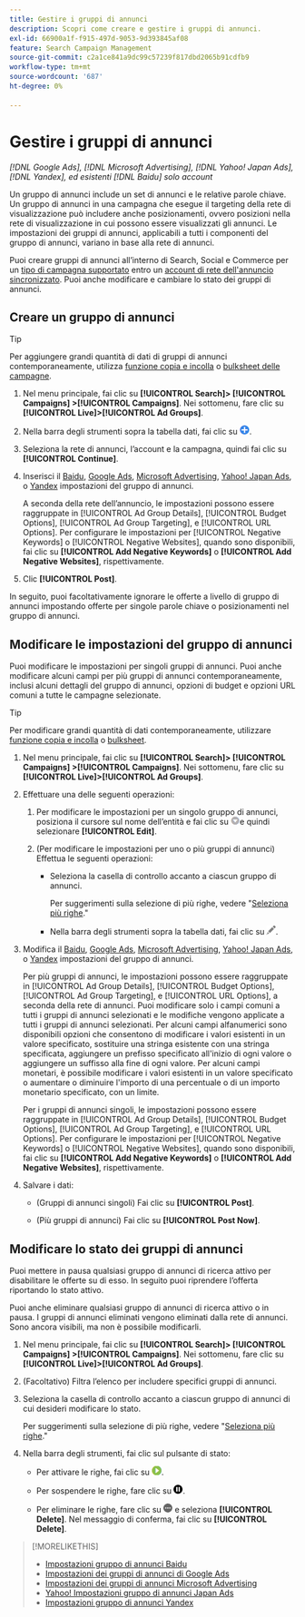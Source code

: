 ```yaml
---
title: Gestire i gruppi di annunci
description: Scopri come creare e gestire i gruppi di annunci.
exl-id: 66900a1f-f915-497d-9053-9d393845af08
feature: Search Campaign Management
source-git-commit: c2a1ce841a9dc99c57239f817dbd2065b91cdfb9
workflow-type: tm+mt
source-wordcount: '687'
ht-degree: 0%

---
```


# Gestire i gruppi di annunci

*[!DNL Google Ads], [!DNL Microsoft Advertising], [!DNL Yahoo! Japan Ads], [!DNL Yandex], ed esistenti [!DNL Baidu] solo account*

Un gruppo di annunci include un set di annunci e le relative parole chiave. Un gruppo di annunci in una campagna che esegue il targeting della rete di visualizzazione può includere anche posizionamenti, ovvero posizioni nella rete di visualizzazione in cui possono essere visualizzati gli annunci. Le impostazioni dei gruppi di annunci, applicabili a tutti i componenti del gruppo di annunci, variano in base alla rete di annunci.

Puoi creare gruppi di annunci all’interno di Search, Social e Commerce per un [tipo di campagna supportato](/help/search-social-commerce/introduction/supported-inventory.md) entro un [account di rete dell&#39;annuncio sincronizzato](/help/search-social-commerce/campaign-management/accounts/ad-network-account-about.md). Puoi anche modificare e cambiare lo stato dei gruppi di annunci.

## Creare un gruppo di annunci

>[!TIP]
>
>Per aggiungere grandi quantità di dati di gruppi di annunci contemporaneamente, utilizza [funzione copia e incolla](/help/search-social-commerce/campaign-management/campaigns/copy-paste.md) o [bulksheet delle campagne](/help/search-social-commerce/campaign-management/bulksheets/bulksheet-about.md).

1. Nel menu principale, fai clic su **[!UICONTROL Search]> [!UICONTROL Campaigns] >[!UICONTROL Campaigns]**. Nei sottomenu, fare clic su **[!UICONTROL Live]>[!UICONTROL Ad Groups]**.

1. Nella barra degli strumenti sopra la tabella dati, fai clic su ![Crea](/help/search-social-commerce/assets/add.png "Crea").

1. Seleziona la rete di annunci, l’account e la campagna, quindi fai clic su **[!UICONTROL Continue]**.

1. Inserisci il [Baidu](/help/search-social-commerce/campaign-management/campaigns/ad-group-settings-baidu.md), [Google Ads](/help/search-social-commerce/campaign-management/campaigns/ad-group-settings-google.md), [Microsoft Advertising](/help/search-social-commerce/campaign-management/campaigns/ad-group-settings-microsoft.md), [Yahoo! Japan Ads](/help/search-social-commerce/campaign-management/campaigns/ad-group-settings-yahoo-japan.md), o [Yandex](/help/search-social-commerce/campaign-management/campaigns/ad-group-settings-yandex.md) impostazioni del gruppo di annunci.

   A seconda della rete dell’annuncio, le impostazioni possono essere raggruppate in [!UICONTROL Ad Group Details], [!UICONTROL Budget Options], [!UICONTROL Ad Group Targeting], e [!UICONTROL URL Options]. Per configurare le impostazioni per [!UICONTROL Negative Keywords] o [!UICONTROL Negative Websites], quando sono disponibili, fai clic su **[!UICONTROL Add Negative Keywords]** o **[!UICONTROL Add Negative Websites]**, rispettivamente.

1. Clic **[!UICONTROL Post]**.

In seguito, puoi facoltativamente ignorare le offerte a livello di gruppo di annunci impostando offerte per singole parole chiave o posizionamenti nel gruppo di annunci.

## Modificare le impostazioni del gruppo di annunci

Puoi modificare le impostazioni per singoli gruppi di annunci. Puoi anche modificare alcuni campi per più gruppi di annunci contemporaneamente, inclusi alcuni dettagli del gruppo di annunci, opzioni di budget e opzioni URL comuni a tutte le campagne selezionate.

>[!TIP]
>
>Per modificare grandi quantità di dati contemporaneamente, utilizzare [funzione copia e incolla](/help/search-social-commerce/campaign-management/campaigns/copy-paste.md) o [bulksheet](/help/search-social-commerce/campaign-management/bulksheets/bulksheet-about.md).

1. Nel menu principale, fai clic su **[!UICONTROL Search]> [!UICONTROL Campaigns] >[!UICONTROL Campaigns]**. Nei sottomenu, fare clic su **[!UICONTROL Live]>[!UICONTROL Ad Groups]**.

1. Effettuare una delle seguenti operazioni:

   1. Per modificare le impostazioni per un singolo gruppo di annunci, posiziona il cursore sul nome dell’entità e fai clic su ![Icona menu](/help/search-social-commerce/assets/arrow-dropdown-menu.png "Icona menu")e quindi selezionare **[!UICONTROL Edit]**.

   1. (Per modificare le impostazioni per uno o più gruppi di annunci) Effettua le seguenti operazioni:

      * Seleziona la casella di controllo accanto a ciascun gruppo di annunci.

        Per suggerimenti sulla selezione di più righe, vedere &quot;[Seleziona più righe](/help/search-social-commerce/common-tasks/navigation-editing-selection/multiple-rows-select.md).&quot;

      * Nella barra degli strumenti sopra la tabella dati, fai clic su ![Modifica](/help/search-social-commerce/assets/edit.png "Modifica").

1. Modifica il [Baidu](/help/search-social-commerce/campaign-management/campaigns/ad-group-settings-baidu.md), [Google Ads](/help/search-social-commerce/campaign-management/campaigns/ad-group-settings-google.md), [Microsoft Advertising](/help/search-social-commerce/campaign-management/campaigns/ad-group-settings-microsoft.md), [Yahoo! Japan Ads](/help/search-social-commerce/campaign-management/campaigns/ad-group-settings-yahoo-japan.md), o [Yandex](/help/search-social-commerce/campaign-management/campaigns/ad-group-settings-yandex.md) impostazioni del gruppo di annunci.

   Per più gruppi di annunci, le impostazioni possono essere raggruppate in [!UICONTROL Ad Group Details], [!UICONTROL Budget Options], [!UICONTROL Ad Group Targeting], e [!UICONTROL URL Options], a seconda della rete di annunci. Puoi modificare solo i campi comuni a tutti i gruppi di annunci selezionati e le modifiche vengono applicate a tutti i gruppi di annunci selezionati. Per alcuni campi alfanumerici sono disponibili opzioni che consentono di modificare i valori esistenti in un valore specificato, sostituire una stringa esistente con una stringa specificata, aggiungere un prefisso specificato all&#39;inizio di ogni valore o aggiungere un suffisso alla fine di ogni valore. Per alcuni campi monetari, è possibile modificare i valori esistenti in un valore specificato o aumentare o diminuire l&#39;importo di una percentuale o di un importo monetario specificato, con un limite.

   Per i gruppi di annunci singoli, le impostazioni possono essere raggruppate in [!UICONTROL Ad Group Details], [!UICONTROL Budget Options], [!UICONTROL Ad Group Targeting], e [!UICONTROL URL Options]. Per configurare le impostazioni per [!UICONTROL Negative Keywords] o [!UICONTROL Negative Websites], quando sono disponibili, fai clic su **[!UICONTROL Add Negative Keywords]** o **[!UICONTROL Add Negative Websites]**, rispettivamente.

1. Salvare i dati:

   * (Gruppi di annunci singoli) Fai clic su **[!UICONTROL Post]**.

   * (Più gruppi di annunci) Fai clic su **[!UICONTROL Post Now]**.

## Modificare lo stato dei gruppi di annunci

Puoi mettere in pausa qualsiasi gruppo di annunci di ricerca attivo per disabilitare le offerte su di esso. In seguito puoi riprendere l’offerta riportando lo stato attivo.

Puoi anche eliminare qualsiasi gruppo di annunci di ricerca attivo o in pausa. I gruppi di annunci eliminati vengono eliminati dalla rete di annunci. Sono ancora visibili, ma non è possibile modificarli.

1. Nel menu principale, fai clic su **[!UICONTROL Search]> [!UICONTROL Campaigns] >[!UICONTROL Campaigns]**. Nei sottomenu, fare clic su **[!UICONTROL Live]>[!UICONTROL Ad Groups]**.

1. (Facoltativo) Filtra l’elenco per includere specifici gruppi di annunci.

1. Seleziona la casella di controllo accanto a ciascun gruppo di annunci di cui desideri modificare lo stato.

   Per suggerimenti sulla selezione di più righe, vedere &quot;[Seleziona più righe](/help/search-social-commerce/common-tasks/navigation-editing-selection/multiple-rows-select.md).&quot;

1. Nella barra degli strumenti, fai clic sul pulsante di stato:
   * Per attivare le righe, fai clic su ![Attiva](/help/search-social-commerce/assets/activate.png "Attiva").

   * Per sospendere le righe, fare clic su ![Pausa](/help/search-social-commerce/assets/pause.png "Pausa").

   * Per eliminare le righe, fare clic su ![Altro](/help/search-social-commerce/assets/more.png "Altro") e seleziona **[!UICONTROL Delete]**. Nel messaggio di conferma, fai clic su **[!UICONTROL Delete]**.

>[!MORELIKETHIS]
>
>* [Impostazioni gruppo di annunci Baidu](/help/search-social-commerce/campaign-management/campaigns/ad-group-settings-baidu.md)
>* [Impostazioni dei gruppi di annunci di Google Ads](/help/search-social-commerce/campaign-management/campaigns/ad-group-settings-google.md)
>* [Impostazioni dei gruppi di annunci Microsoft Advertising](/help/search-social-commerce/campaign-management/campaigns/ad-group-settings-microsoft.md)
>* [Yahoo! Impostazioni gruppo di annunci Japan Ads](/help/search-social-commerce/campaign-management/campaigns/ad-group-settings-yahoo-japan.md)
>* [Impostazioni gruppo di annunci Yandex](/help/search-social-commerce/campaign-management/campaigns/ad-group-settings-yandex.md)
